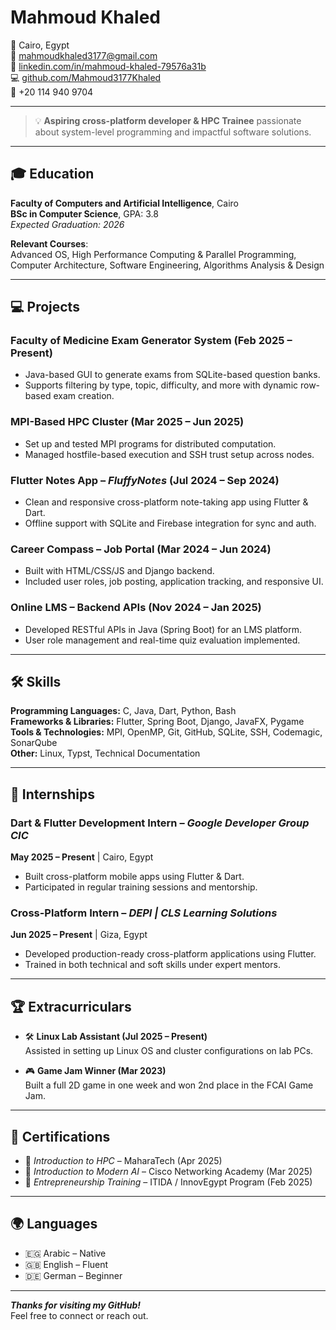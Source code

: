 # Mahmoud Khaled

📍 Cairo, Egypt  
📧 [mahmoudkhaled3177@gmail.com](mailto:mahmoudkhaled3177@gmail.com)  
🔗 [linkedin.com/in/mahmoud-khaled-79576a31b](https://linkedin.com/in/mahmoud-khaled-79576a31b)  
💻 [github.com/Mahmoud3177Khaled](https://github.com/Mahmoud3177Khaled)  
📱 +20 114 940 9704  

---

> 💡 **Aspiring cross-platform developer & HPC Trainee** passionate about system-level programming and impactful software solutions.

---

## 🎓 Education

**Faculty of Computers and Artificial Intelligence**, Cairo  
**BSc in Computer Science**, GPA: 3.8  
_Expected Graduation: 2026_

**Relevant Courses**:  
Advanced OS, High Performance Computing & Parallel Programming, Computer Architecture, Software Engineering, Algorithms Analysis & Design

---

## 💻 Projects

### Faculty of Medicine Exam Generator System (Feb 2025 – Present)
- Java-based GUI to generate exams from SQLite-based question banks.
- Supports filtering by type, topic, difficulty, and more with dynamic row-based exam creation.

### MPI-Based HPC Cluster (Mar 2025 – Jun 2025)
- Set up and tested MPI programs for distributed computation.
- Managed hostfile-based execution and SSH trust setup across nodes.

### Flutter Notes App – *FluffyNotes* (Jul 2024 – Sep 2024)
- Clean and responsive cross-platform note-taking app using Flutter & Dart.
- Offline support with SQLite and Firebase integration for sync and auth.

### Career Compass – Job Portal (Mar 2024 – Jun 2024)
- Built with HTML/CSS/JS and Django backend.
- Included user roles, job posting, application tracking, and responsive UI.

### Online LMS – Backend APIs (Nov 2024 – Jan 2025)
- Developed RESTful APIs in Java (Spring Boot) for an LMS platform.
- User role management and real-time quiz evaluation implemented.

---

## 🛠️ Skills

**Programming Languages:** C, Java, Dart, Python, Bash  
**Frameworks & Libraries:** Flutter, Spring Boot, Django, JavaFX, Pygame  
**Tools & Technologies:** MPI, OpenMP, Git, GitHub, SQLite, SSH, Codemagic, SonarQube  
**Other:** Linux, Typst, Technical Documentation

---

## 🎯 Internships

### Dart & Flutter Development Intern – *Google Developer Group CIC*  
**May 2025 – Present** | Cairo, Egypt  
- Built cross-platform mobile apps using Flutter & Dart.
- Participated in regular training sessions and mentorship.

### Cross-Platform Intern – *DEPI | CLS Learning Solutions*  
**Jun 2025 – Present** | Giza, Egypt  
- Developed production-ready cross-platform applications using Flutter.
- Trained in both technical and soft skills under expert mentors.

---

## 🏆 Extracurriculars

- 🛠️ **Linux Lab Assistant (Jul 2025 – Present)**  
  Assisted in setting up Linux OS and cluster configurations on lab PCs.

- 🎮 **Game Jam Winner (Mar 2023)**  
  Built a full 2D game in one week and won 2nd place in the FCAI Game Jam.

---

## 📜 Certifications

- 📘 *Introduction to HPC* – MaharaTech (Apr 2025)  
- 🤖 *Introduction to Modern AI* – Cisco Networking Academy (Mar 2025)  
- 🚀 *Entrepreneurship Training* – ITIDA / InnovEgypt Program (Feb 2025)

---

## 🌍 Languages

- 🇪🇬 Arabic – Native  
- 🇬🇧 English – Fluent  
- 🇩🇪 German – Beginner

---

_**Thanks for visiting my GitHub!**_  
Feel free to connect or reach out.
